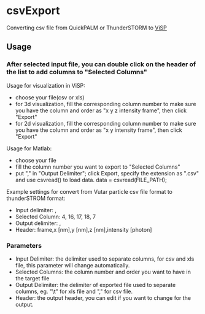 csvExport
=========

Converting csv file from QuickPALM or ThunderSTORM to [ViSP](http://www.nature.com/nmeth/journal/v10/n8/full/nmeth.2566.html?WT.ec_id=NMETH-201308)

## Usage

### After selected input file, you can double click on the header of the list to add columns to "Selected Columns"

Usage for visualization in ViSP:
* choose your file(csv or xls)
* for 3d visualization, fill the corresponding column number to make sure you have the column and order as "x y z intensity frame", then click "Export"
* for 2d visualization, fill the corresponding column number to make sure you have the column and order as "x y intensity frame", then click "Export"

Usage for Matlab:
* choose your file
* fill the column number you want to export to "Selected Columns"
* put "," in "Output Delimiter";
    click Export, specify the extension as ".csv"
    and use csvread() to load data.
    data = csvread(FILE_PATH);

Example settings for convert from Vutar particle csv file format to thunderSTROM format:
* Input delimiter:  ,
* Selected Column:   4, 16, 17, 18, 7
* Output delimiter:  ,
* Header:    frame,x [nm],y [nm],z [nm],intensity [photon]


### Parameters
* Input Delimiter: the delimiter used to separate columns, for csv and xls file, this parameter will change automatically.
* Selected Columns: the column number and order you want to have in the target file
* Output Delimiter: the delimiter of exported file used to separate columns, eg. "\t" for xls file and "," for csv file.
* Header: the output header, you can edit if you want to change for the output.

###
